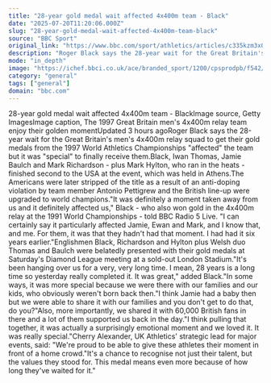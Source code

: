 ```yaml
---
title: "28-year gold medal wait affected 4x400m team - Black"
date: "2025-07-20T11:20:06.000Z"
slug: "28-year-gold-medal-wait-affected-4x400m-team-black"
source: "BBC Sport"
original_link: "https://www.bbc.com/sport/athletics/articles/c335kzm3x02o"
description: "Roger Black says the 28-year wait for the Great Britain's men's 4x400m relay squad to get their gold medals from the 1997 World Athletics had 'affected' the team but it was 'special' to finally receive them."
mode: "in_depth"
image: "https://ichef.bbci.co.uk/ace/branded_sport/1200/cpsprodpb/f542/live/7bbbc0a0-64ac-11f0-88dc-4da3a5f099f9.jpg"
category: "general"
tags: ["general"]
domain: "bbc.com"
---
```

28-year gold medal wait affected 4x400m team - BlackImage source, Getty ImagesImage caption, The 1997 Great Britain men's 4x400m relay team enjoy their golden momentUpdated 3 hours agoRoger Black says the 28-year wait for the Great Britain's men's 4x400m relay squad to get their gold medals from the 1997 World Athletics Championships "affected" the team but it was "special" to finally receive them.Black, Iwan Thomas, Jamie Baulch and Mark Richardson - plus Mark Hylton, who ran in the heats - finished second to the USA at the event, which was held in Athens.The Americans were later stripped of the title as a result of an anti-doping violation by team member Antonio Pettigrew and the British line-up were upgraded to world champions."It was definitely a moment taken away from us and it definitely affected us," Black - who also won gold in the 4x400m relay at the 1991 World Championships - told BBC Radio 5 Live. "I can certainly say it particularly affected Jamie, Ewan and Mark, and I know that, and me. For them, it was that they hadn't had that moment. I had had it six years earlier."Englishmen Black, Richardson and Hylton plus Welsh duo Thomas and Baulch were belatedly presented with their gold medals at Saturday's Diamond League meeting at a sold-out London Stadium."It's been hanging over us for a very, very long time. I mean, 28 years is a long time so yesterday really completed it. It was great," added Black."In some ways, it was more special because we were there with our families and our kids, who obviously weren't born back then."I think Jamie had a baby then but we were able to share it with our families and you don't get to do that, do you?"Also, more importantly, we shared it with 60,000 British fans in there and a lot of them supported us back in the day."I think pulling that together, it was actually a surprisingly emotional moment and we loved it. It was really special."Cherry Alexander, UK Athletics' strategic lead for major events, said: "We're proud to be able to give these athletes their moment in front of a home crowd."It's a chance to recognise not just their talent, but the values they stood for. This medal means even more because of how long they've waited for it."
